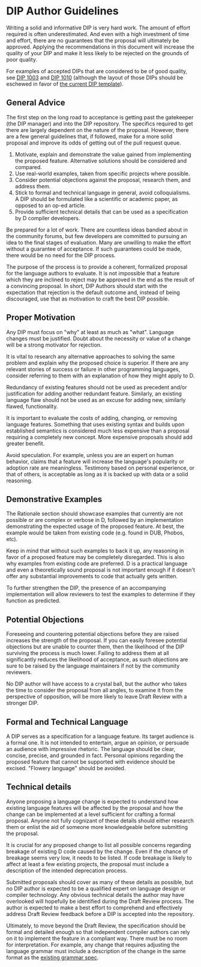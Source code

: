 # DIP Author Guidelines
Writing a solid and informative DIP is very hard work. The amount of effort required is often underestimated. And even with a high investment of time and effort, there are no guarantees that the proposal will ultimately be approved. Applying the recommendations in this document will increase the quality of your DIP and make it less likely to be rejected on the grounds of poor quality.

For examples of accepted DIPs that are considered to be of good quality, see [DIP 1003](../DIPs/accepted/DIP1003.md) and [DIP 1010](../DIPs/accepted/DIP1010.md) (although the layout of those DIPs should be eschewed in favor of [the current DIP template](../Template.md)).

## General Advice
The first step on the long road to acceptance is getting past the gatekeeper (the DIP manager) and into the DIP repository. The specifics required to get there are largely dependent on the nature of the proposal. However, there are a few general guidelines that, if followed, make for a more solid proposal and improve its odds of getting out of the pull request queue.

1. Motivate, explain and demonstrate the value gained from implementing the proposed feature. Alternative solutions should be considered and compared.
2. Use real-world examples, taken from specific projects where possible.
3. Consider potential objections against the proposal, research them, and address them.
4. Stick to formal and technical language in general, avoid colloquialisms. A DIP should be formulated like a scientific or academic paper, as opposed to an op-ed article.
5. Provide sufficient technical details that can be used as a specification by D compiler developers.

Be prepared for a lot of work. There are countless ideas bandied about in the community forums, but few developers are committed to pursuing an idea to the final stages of evaluation. Many are unwilling to make the effort without a guarantee of acceptance. If such guarantees could be made, there would be no need for the DIP process.

The purpose of the process is to provide a coherent, formalized proposal for the language authors to evaluate. It is not impossible that a feature which they are inclined to reject may be approved in the end as the result of a convincing proposal. In short, DIP Authors should start with the expectation that rejection is the default outcome and, instead of being discouraged, use that as motivation to craft the best DIP possible.

## Proper Motivation
Any DIP must focus on "why" at least as much as "what". Language changes must be justified. Doubt about the necessity or value of a change will be a strong motivator for rejection.

It is vital to research any alternative approaches to solving the same problem and explain why the proposed choice is superior. If there are any relevant stories of success or failure in other programming languages, consider referring to them with an explanation of how they might apply to D.

Redundancy of existing features should not be used as precedent and/or justification for adding another redundant feature. Similarly, an existing language flaw should not be used as an excuse for adding new, similarly flawed, functionality.

It is important to evaluate the costs of adding, changing, or removing language features. Something that uses existing syntax and builds upon established semantics is considered much less expensive than a proposal requiring a completely new concept. More expensive proposals should add greater benefit.

Avoid speculation. For example, unless you are an expert on human behavior, claims that a feature will increase the language's popularity or adoption rate are meaningless. Testimony based on personal experience, or that of others, is acceptable as long as it is backed up with data or a solid reasoning.

## Demonstrative Examples
The Rationale section should showcase examples that currently are not possible or are complex or verbose in D, followed by an implementation demonstrating the expected usage of the proposed feature. At best, the example would be taken from existing code (e.g. found in DUB, Phobos, etc).

Keep in mind that without such examples to back it up, any reasoning in favor of a proposed feature may be completely disregarded. This is also why examples from existing code are preferred. D is a practical language and even a theoretically sound proposal is not important enough if it doesn't offer any substantial improvements to code that actually gets written.

To further strengthen the DIP, the presence of an accompanying implementation will allow reviewers to test the examples to determine if they function as predicted.

## Potential Objections
Foreseeing and countering potential objections before they are raised increases the strength of the proposal. If you can easily foresee potential objections but are unable to counter them, then the likelihood of the DIP surviving the process is much lower. Failing to address them at all significantly reduces the likelihood of acceptance, as such objections are sure to be raised by the language maintainers if not by the community reviewers.

No DIP author will have access to a crystal ball, but the author who takes the time to consider the proposal from all angles, to examine it from the perspective of opposition, will be more likely to leave Draft Review with a stronger DIP.

## Formal and Technical Language
A DIP serves as a specification for a language feature. Its target audience is a formal one. It is not intended to entertain, argue an opinion, or persuade an audience with impressive rhetoric. The language should be clear, concise, precise, and grounded in fact. Personal opinions regarding the proposed feature that cannot be supported with evidence should be excised. "Flowery language" should be avoided.

## Technical details
Anyone proposing a language change is expected to understand how existing language features will be affected by the proposal and how the change can be implemented at a level sufficient for crafting a formal proposal. Anyone not fully cognizant of these details should either research them or enlist the aid of someone more knowledgeable before submitting the proposal.

It is crucial for any proposed change to list all possible concerns regarding breakage of existing D code caused by the change. Even if the chance of breakage seems very low, it needs to be listed. If code breakage is likely to affect at least a few existing projects, the proposal must include a description of the intended deprecation process.

Submitted proposals should cover as many of these details as possible, but no DIP author is expected to be a qualified expert on language design or compiler technology. Any obvious technical details the author may have overlooked will hopefully be identified during the Draft Review process. The author is expected to make a best effort to comprehend and effectively address Draft Review feedback before a DIP is accepted into the repository.

Ultimately, to move beyond the Draft Review, the specification should be formal and detailed enough so that independent compiler authors can rely on it to implement the feature in a compliant way. There must be no room for interpretation. For example, any change that requires adjusting the language grammar must include a description of the change in the same format as the [existing grammar spec](https://dlang.org/spec/grammar.html).